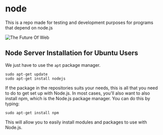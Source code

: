 # node
This is a repo made for testing and development purposes for programs that depend on node.js

![The Future Of Web](http://adrianmejia.com/images/lamp_vs_mean.jpg "The Future Of Web")

## Node Server Installation for Ubuntu Users

We just have to use the `apt` package manager. 

    sudo apt-get update
    sudo apt-get install nodejs

If the package in the repositories suits your needs, this is all that you need to do to get set up with Node.js. In most cases, you'll also want to also install npm, which is the Node.js package manager. You can do this by typing:

    sudo apt-get install npm
    
This will allow you to easily install modules and packages to use with Node.js.
